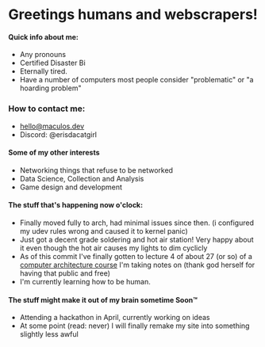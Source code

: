 # Greetings humans and webscrapers!
<!--
Look, I know there are excellent templates, animated embeds and everything else to spice up this page.
However, (1) a lot of them are pure clutter and (2) do it yourself girl
-->

#### Quick info about me:
- Any pronouns
- Certified Disaster Bi
- Eternally tired.
- Have a number of computers most people consider "problematic" or "a hoarding problem"


### How to contact me:
- [hello@maculos.dev](mailto:hello@maculos.dev) <!-- the mailto command is so lovely -->
- Discord: @erisdacatgirl 
<!-- - [My Site](https://maculos.dev) <-- bad, will revamp
-->

#### Some of my other interests
- Networking things that refuse to be networked
- Data Science, Collection and Analysis
- Game design and development

#### The stuff that's happening now o'clock:
- Finally moved fully to arch, had minimal issues since then. (i configured my udev rules wrong and caused it to kernel panic)
- Just got a decent grade soldering and hot air station! Very happy about it even though the hot air causes my lights to dim cyclicly
- As of this commit I've finally gotten to lecture 4 of about 27 (or so) of a [computer architecture course](https://youtube.com/playlist?list=PL5Q2soXY2Zi-EImKxYYY1SZuGiOAOBKaf) I'm taking notes on (thank god herself for having that public and free)
- I'm currently learning how to be human.

#### The stuff might make it out of my brain sometime Soon™
- Attending a hackathon in April, currently working on ideas
- At some point (read: never) I will finally remake my site into something slightly less awful

<!--
        [TEMPLATES]
#### The stuff that's happening now o'clock:
- Right now I'm working on a [project-name](project.url)
- I'm currently learning how to be human.
- [thing](url) is melting my brain.
- I need help with everything.

### Ya girl's album (or song) of the month!
##### [Cold War by Janelle Monáe]([https://music.apple.com/us/album/the-age-of-pleasure/1686979040](https://music.apple.com/us/album/cold-war/370918921?i=370918965))
![The ArchAndroid (Deluxe) by Janelle Monáe Album Cover](https://i.scdn.co/image/ab67616d0000b273120a1366324c2ae1728e17e5)
-->
